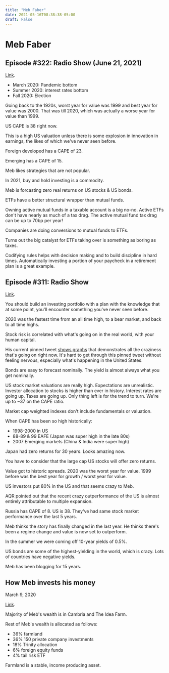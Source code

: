 ```yaml
---
title: "Meb Faber"
date: 2021-05-16T08:38:38-05:00
draft: False
---
```


# Meb Faber

## Episode #322: Radio Show (June 21, 2021)

[Link](https://www.youtube.com/watch?v=nVfBTv1BdbY&t=214s&ab_channel=TheMebFaberShow).

* March 2020: Pandemic bottom
* Summer 2020: interest rates bottom
* Fall 2020: Election

Going back to the 1920s, worst year for value was 1999 and best year for value was 2000.  That was till 2020, which was actually a worse year for value than 1999.

US CAPE is 38 right now.

This is a high US valuation unless there is some explosion in innovation in earnings, the likes of which we've never seen before.

Foreign developed has a CAPE of 23.

Emerging has a CAPE of 15.

Meb likes strategies that are not popular.

In 2021, buy and hold investing is a commodity.

Meb is forcasting zero real returns on US stocks & US bonds.

ETFs have a better structural wrapper than mutual funds.

Owning active mutual funds in a taxable account is a big no-no.  Active ETFs don't have nearly as much of a tax drag.  The active mutual fund tax drag can be up to 70bp per year!

Companies are doing conversions to mutual funds to ETFs.

Turns out the big catalyst for ETFs taking over is something as boring as taxes.

Codifying rules helps with decision making and to build discipline in hard times.  Automatically investing a portion of your paycheck in a retirement plan is a great example.

## Episode #311: Radio Show

[Link](https://mebfaber.com/2021/05/14/e311-radio-show/).

You should build an investing portfolio with a plan with the knowledge that at some point, you'll encounter something you've never seen before.

2020 was the fastest time from an all time high, to a bear market, and back to all time highs.

Stock risk is correlated with what's going on in the real world, with your human capital.

His current pinned tweet [shows graphs](https://twitter.com/MebFaber/status/1357385747825790976) that demonstrates all the craziness that's going on right now.  It's hard to get through this pinned tweet without feeling nervous, especially what's happening in the United States.

Bonds are easy to forecast nominally.  The yield is almost always what you get nominally.

US stock market valuations are really high.  Expectations are unrealistic.  Investor allocation to stocks is higher than ever in history.  Interest rates are going up.  Taxes are going up.  Only thing left is for the trend to turn.  We're up to ~37 on the CAPE ratio.

Market cap weighted indexes don't include fundamentals or valuation.

When CAPE has been so high historically:

* 1998-2000 in US
* 88-89 & 99 EAFE (Japan was super high in the late 80s)
* 2007 Emerging markets (China & India were super high)

Japan had zero returns for 30 years.  Looks amazing now.

You have to consider that the large cap US stocks will offer zero returns.

Value got to historic spreads.  2020 was the worst year for value.  1999 before was the best year for growth / worst year for value.

US investors put 80% in the US and that seems crazy to Meb.

AQR pointed out that the recent crazy outperformance of the US is almost entirely attributable to multiple expansion.

Russia has CAPE of 8.  US is 38.  They've had same stock market performance over the last 5 years.

Meb thinks the story has finally changed in the last year.  He thinks there's been a regime change and value is now set to outperform.

In the summer we were coming off 10-year yields of 0.5%.

US bonds are some of the highest-yielding in the world, which is crazy.  Lots of countries have negative yields.

Meb has been blogging for 15 years.

## How Meb invests his money

March 9, 2020

[Link](https://mebfaber.com/2020/03/09/how-i-invest-my-money-2/).

Majority of Meb's wealth is in Cambria and The Idea Farm.

Rest of Meb's wealth is allocated as follows:

* 36% farmland
* 36% 150 private company investments
* 18% Trinity allocation
* 6% foreign equity funds
* 4% tail risk ETF

Farmland is a stable, income producing asset.

